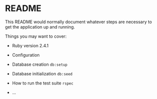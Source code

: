 # README

This README would normally document whatever steps are necessary to get the
application up and running.

Things you may want to cover:

* Ruby version 2.4.1

* Configuration

* Database creation `db:setup`

* Database initialization `db:seed`

* How to run the test suite `rspec`

* ...
